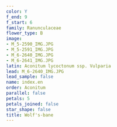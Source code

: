 ```yaml
---
color: Y
f_end: 9
f_start: 6
family: Ranunculaceae
flower_type: B
image:
- M_5-2590_IMG.JPG
- M_5-2591_IMG.JPG
- M_6-2640_IMG.JPG
- M_6-2641_IMG.JPG
latin: Aconitum lycoctonum ssp. Vulparia
lead: M_6-2640_IMG.JPG
lead_sample: false
name: index.en
order: Aconitum
parallel: false
petals: 5
petals_joined: false
star_shape: false
title: Wolf's-bane
---
```

